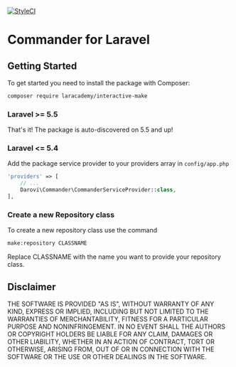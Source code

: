 [![StyleCI](https://github.styleci.io/repos/225050142/shield?branch=master)](https://github.styleci.io/repos/225050142)


# Commander for Laravel


## Getting Started

To get started you need to install the package with Composer:

```bash
composer require laracademy/interactive-make
```

### Laravel >= 5.5

That's it! The package is auto-discovered on 5.5 and up!

### Laravel <= 5.4

Add the package service provider to your providers array in `config/app.php`

```php
'providers' => [
    // ...
    Darovi\Commander\CommanderServiceProvider::class,
],
```

### Create a new Repository class

To create a new repository class use the command

```bash
make:repository CLASSNAME
```
 
 
 Replace CLASSNAME with the name you want to provide your repository class.

## Disclaimer

THE SOFTWARE IS PROVIDED "AS IS", WITHOUT WARRANTY OF ANY KIND, EXPRESS OR IMPLIED, INCLUDING BUT NOT LIMITED TO THE WARRANTIES OF MERCHANTABILITY, FITNESS FOR A PARTICULAR PURPOSE AND NONINFRINGEMENT. IN NO EVENT SHALL THE AUTHORS OR COPYRIGHT HOLDERS BE LIABLE FOR ANY CLAIM, DAMAGES OR OTHER LIABILITY, WHETHER IN AN ACTION OF CONTRACT, TORT OR OTHERWISE, ARISING FROM, OUT OF OR IN CONNECTION WITH THE SOFTWARE OR THE USE OR OTHER DEALINGS IN THE SOFTWARE.
